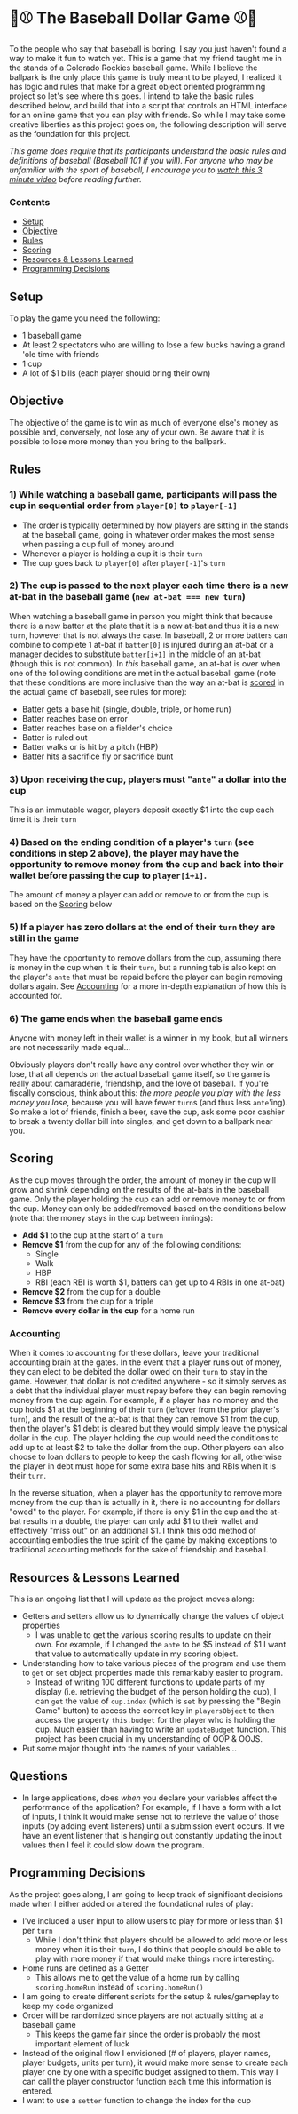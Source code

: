 # 💸⚾️ The Baseball Dollar Game ⚾️💸

To the people who say that baseball is boring, I say you just haven't found a way to make it fun to watch yet. This is a game that my friend taught me in the stands of a Colorado Rockies baseball game. While I believe the ballpark is the only place this game is truly meant to be played, I realized it has logic and rules that make for a great object oriented programming project so let's see where this goes. I intend to take the basic rules described below, and build that into a script that controls an HTML interface for an online game that you can play with friends. So while I may take some creative liberties as this project goes on, the following description will serve as the foundation for this project.

_This game does require that its participants understand the basic rules and definitions of baseball (Baseball 101 if you will). For anyone who may be unfamiliar with the sport of baseball, I encourage you to [watch this 3 minute video](https://youtu.be/skOsApsF0jQ) before reading further._

### Contents
* [Setup](#setup)
* [Objective](#objective)
* [Rules](#rules)
* [Scoring](#scoring)
* [Resources & Lessons Learned](#resources--lessons-learned)
* [Programming Decisions](#programming-decisions)


## Setup

To play the game you need the following:
* 1 baseball game
* At least 2 spectators who are willing to lose a few bucks having a grand 'ole time with friends
* 1 cup
* A lot of $1 bills (each player should bring their own)


## Objective

The objective of the game is to win as much of everyone else's money as possible and, conversely, not lose any of your own. Be aware that it is possible to lose more money than you bring to the ballpark.


## Rules

### 1) While watching a baseball game, participants will pass the cup in sequential order from `player[0]` to `player[-1]`
  - The order is typically determined by how players are sitting in the stands at the baseball game, going in whatever order makes the most sense when passing a cup full of money around
  - Whenever a player is holding a cup it is their `turn`
  - The cup goes back to `player[0]` after `player[-1]`'s `turn`


### 2) The cup is passed to the next player each time there is a new at-bat in the baseball game (`new at-bat === new turn`)
When watching a baseball game in person you might think that because there is a new batter at the plate that it is a new at-bat and thus it is a new `turn`, however that is not always the case. In baseball, 2 or more batters can combine to complete 1 at-bat if `batter[0]` is injured during an at-bat or a manager decides to substitute `batter[i+1]` in the middle of an at-bat (though this is not common). In _this_  baseball game, an at-bat is over when one of the following conditions are met in the actual baseball game (note that these conditions are more inclusive than the way an at-bat is [scored](https://www.mlb.com/official-information/basics/score) in the actual game of baseball, see rules for more):
  * Batter gets a base hit (single, double, triple, or home run)
  * Batter reaches base on error
  * Batter reaches base on a fielder's choice
  * Batter is ruled out
  * Batter walks or is hit by a pitch (HBP)
  * Batter hits a sacrifice fly or sacrifice bunt


### 3) Upon receiving the cup, players must "`ante`" a dollar into the cup
This is an immutable wager, players deposit exactly $1 into the cup each time it is their `turn`


### 4) Based on the ending condition of a player's `turn` (see conditions in step 2 above), the player may have the opportunity to remove money from the cup and back into their wallet before passing the cup to `player[i+1]`.
The amount of money a player can add or remove to or from the cup is based on the [Scoring](#scoring) below


### 5) If a player has zero dollars at the end of their `turn` they are still in the game
They have the opportunity to remove dollars from the cup, assuming there is money in the cup when it is their `turn`, but a running tab is also kept on the player's `ante` that must be repaid before the player can begin removing dollars again. See [Accounting](#accounting) for a more in-depth explanation of how this is accounted for.


### 6) The game ends when the baseball game ends
Anyone with money left in their wallet is a winner in my book, but all winners are not necessarily made equal...

Obviously players don't really have any control over whether they win or lose, that all depends on the actual baseball game itself, so the game is really about camaraderie, friendship, and the love of baseball. If you're fiscally conscious, think about this: _the more people you play with the less money you lose_, because you will have fewer `turn`s (and thus less `ante`'ing). So make a lot of friends, finish a beer, save the cup, ask some poor cashier to break a twenty dollar bill into singles, and get down to a ballpark near you.


## Scoring
As the cup moves through the order, the amount of money in the cup will grow and shrink depending on the results of the at-bats in the baseball game. Only the player holding the cup can add or remove money to or from the cup. Money can only be added/removed based on the conditions below (note that the money stays in the cup between innings):

* **Add $1** to the cup at the start of a `turn`
* **Remove $1** from the cup for any of the following conditions:
  * Single
  * Walk
  * HBP
  * RBI (each RBI is worth $1, batters can get up to 4 RBIs in one at-bat)
* **Remove $2** from the cup for a double
* **Remove $3** from the cup for a triple
* **Remove every dollar in the cup** for a home run


### Accounting
When it comes to accounting for these dollars, leave your traditional accounting brain at the gates. In the event that a player runs out of money, they can elect to be debited the dollar owed on their `turn` to stay in the game. However, that dollar is not credited anywhere - so it simply serves as a debt that the individual player must repay before they can begin removing money from the cup again. For example, if a player has no money and the cup holds $1 at the beginning of their `turn` (leftover from the prior player's `turn`), and the result of the at-bat is that they can remove $1 from the cup, then the player's $1 debt is cleared but they would simply leave the physical dollar in the cup. The player holding the cup would need the conditions to add up to at least $2 to take the dollar from the cup. Other players can also choose to loan dollars to people to keep the cash flowing for all, otherwise the player in debt must hope for some extra base hits and RBIs when it is their `turn`.

In the reverse situation, when a player has the opportunity to remove more money from the cup than is actually in it, there is no accounting for dollars "owed" to the player. For example, if there is only $1 in the cup and the at-bat results in a double, the player can only add $1 to their wallet and effectively "miss out" on an additional $1. I think this odd method of accounting embodies the true spirit of the game by making exceptions to traditional accounting methods for the sake of friendship and baseball.


## Resources & Lessons Learned

This is an ongoing list that I will update as the project moves along:
* Getters and setters allow us to dynamically change the values of object properties
  * I was unable to get the various scoring results to update on their own. For example, if I changed the `ante` to be $5 instead of $1 I want that value to automatically update in my scoring object.
* Understanding how to take various pieces of the program and use them to `get` or `set` object properties made this remarkably easier to program.
  * Instead of writing 100 different functions to update parts of my display (i.e. retrieving the budget of the person holding the cup), I can `get` the value of `cup.index` (which is `set` by pressing the "Begin Game" button) to access the correct key in `playersObject` to then access the property `this.budget` for the player who is holding the cup. Much easier than having to write an `updateBudget` function. This project has been crucial in my understanding of OOP & OOJS.
* Put some major thought into the names of your variables...


## Questions
* In large applications, does _when_ you declare your variables affect the performance of the application? For example, if I have a form with a lot of inputs, I think it would make sense not to retrieve the value of those inputs (by adding event listeners) until a submission event occurs. If we have an event listener that is hanging out constantly updating the input values then I feel it could slow down the program.


## Programming Decisions

As the project goes along, I am going to keep track of significant decisions made when I either added or altered the foundational rules of play:
* I've included a user input to allow users to play for more or less than $1 per `turn`
  * While I don't think that players should be allowed to add more or less money when it is their `turn`, I do think that people should be able to play with more money if that would make things more interesting.
* Home runs are defined as a Getter
  * This allows me to get the value of a home run by calling `scoring.homeRun` instead of `scoring.homeRun()`
* I am going to create different scripts for the setup & rules/gameplay to keep my code organized
* Order will be randomized since players are not actually sitting at a baseball game
  * This keeps the game fair since the order is probably the most important element of luck
* Instead of the original flow I envisioned (# of players, player names, player budgets, units per turn), it would make more sense to create each player one by one with a specific budget assigned to them. This way I can call the player constructor function each time this information is entered.
* I want to use a `setter` function to change the index for the cup

<!-- ====== IDEAS ====== -->
<!-- In a more complete version, make the game like an online vending machine that makes you insert one dollar to play the game. It would have to mean that the game is more well-known at that point however, so people know what they're paying for -->
<!-- Create a video that walks through your process. Granted, the video will not contain footage of you doing 90% of the coding, but it will allow you a chance to explain your process at each step along the way. Film videos of people using your prototype to get feedback from them and then iterate. Show the next part of the process and so on and so forth. So, once you get prototype v0.1 up and running you should film a progress update. You should regularly film progress updates along the way.  -->
<!-- Ultimately, this game could evolve into some sort of tool that an online sportsbook could use as a live in-game prop betting interface. The app would pull up the batter and display the various odds of that player getting on base, out, etc. and allow users to bet in real time on exactly who was batting. This would obviously require instantaneously updating status about odds and such, but it could be really cool if executed properly. Essentially I could start my own sportsbook, which would put me under many regulations for gambling purposes... I would want to implement a feature that makes players deposit money for a one-time experience that ends after the game ends. They would not be allowed to start another game for X amount of minutes, and they have to redeposit each time. Adding friction is intentional, because we do not want to get people addicted to gambling. We want them to have a 2-3 hour experience that keeps them engaged in the baseball game, this is for the MLB more than it is the sportsbooks. Advertise this strictly inside baseball games in states where betting on sports is legal. -->
